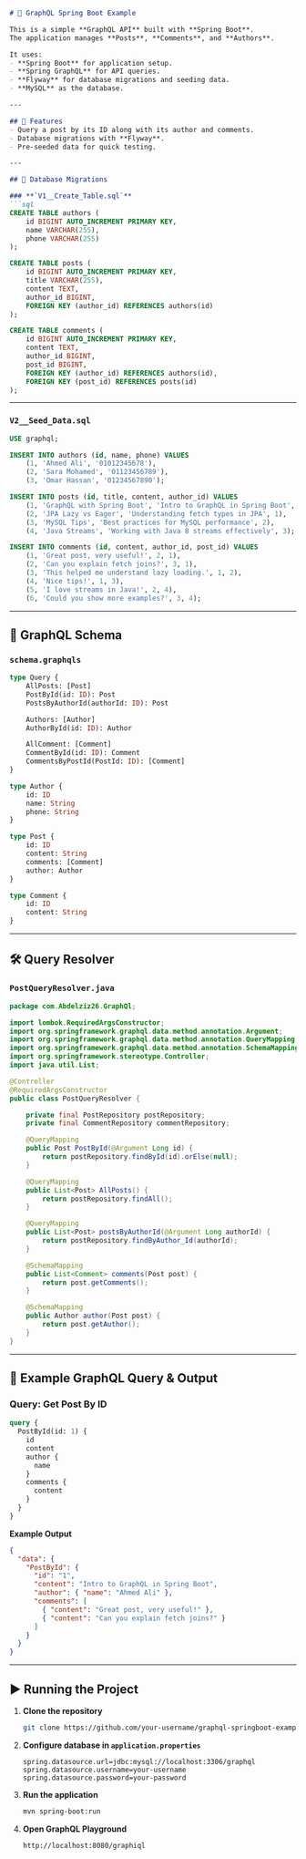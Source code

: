 
````markdown
# 📌 GraphQL Spring Boot Example

This is a simple **GraphQL API** built with **Spring Boot**.  
The application manages **Posts**, **Comments**, and **Authors**.  

It uses:
- **Spring Boot** for application setup.
- **Spring GraphQL** for API queries.
- **Flyway** for database migrations and seeding data.
- **MySQL** as the database.

---

## 🚀 Features
- Query a post by its ID along with its author and comments.
- Database migrations with **Flyway**.
- Pre-seeded data for quick testing.

---

## 📂 Database Migrations

### **`V1__Create_Table.sql`**
```sql
CREATE TABLE authors (
    id BIGINT AUTO_INCREMENT PRIMARY KEY,
    name VARCHAR(255),
    phone VARCHAR(255)
);

CREATE TABLE posts (
    id BIGINT AUTO_INCREMENT PRIMARY KEY,
    title VARCHAR(255),
    content TEXT,
    author_id BIGINT,
    FOREIGN KEY (author_id) REFERENCES authors(id)
);

CREATE TABLE comments (
    id BIGINT AUTO_INCREMENT PRIMARY KEY,
    content TEXT,
    author_id BIGINT,
    post_id BIGINT,
    FOREIGN KEY (author_id) REFERENCES authors(id),
    FOREIGN KEY (post_id) REFERENCES posts(id)
);
````

---

### **`V2__Seed_Data.sql`**

```sql
USE graphql;

INSERT INTO authors (id, name, phone) VALUES
    (1, 'Ahmed Ali', '01012345678'),
    (2, 'Sara Mohamed', '01123456789'),
    (3, 'Omar Hassan', '01234567890');

INSERT INTO posts (id, title, content, author_id) VALUES
    (1, 'GraphQL with Spring Boot', 'Intro to GraphQL in Spring Boot', 1),
    (2, 'JPA Lazy vs Eager', 'Understanding fetch types in JPA', 1),
    (3, 'MySQL Tips', 'Best practices for MySQL performance', 2),
    (4, 'Java Streams', 'Working with Java 8 streams effectively', 3);

INSERT INTO comments (id, content, author_id, post_id) VALUES
    (1, 'Great post, very useful!', 2, 1),
    (2, 'Can you explain fetch joins?', 3, 1),
    (3, 'This helped me understand lazy loading.', 1, 2),
    (4, 'Nice tips!', 1, 3),
    (5, 'I love streams in Java!', 2, 4),
    (6, 'Could you show more examples?', 3, 4);
```

---

## 📜 GraphQL Schema

### **`schema.graphqls`**

```graphql
type Query {
    AllPosts: [Post]
    PostById(id: ID): Post
    PostsByAuthorId(authorId: ID): Post

    Authors: [Author]
    AuthorById(id: ID): Author

    AllComment: [Comment]
    CommentById(id: ID): Comment
    CommentsByPostId(PostId: ID): [Comment]
}

type Author {
    id: ID
    name: String
    phone: String
}

type Post {
    id: ID
    content: String
    comments: [Comment]
    author: Author
}

type Comment {
    id: ID
    content: String
}
```

---

## 🛠 Query Resolver

### **`PostQueryResolver.java`**

```java
package com.Abdelziz26.GraphQl;

import lombok.RequiredArgsConstructor;
import org.springframework.graphql.data.method.annotation.Argument;
import org.springframework.graphql.data.method.annotation.QueryMapping;
import org.springframework.graphql.data.method.annotation.SchemaMapping;
import org.springframework.stereotype.Controller;
import java.util.List;

@Controller
@RequiredArgsConstructor
public class PostQueryResolver {

    private final PostRepository postRepository;
    private final CommentRepository commentRepository;

    @QueryMapping
    public Post PostById(@Argument Long id) {
        return postRepository.findById(id).orElse(null);
    }

    @QueryMapping
    public List<Post> AllPosts() {
        return postRepository.findAll();
    }

    @QueryMapping
    public List<Post> postsByAuthorId(@Argument Long authorId) {
        return postRepository.findByAuthor_Id(authorId);
    }

    @SchemaMapping
    public List<Comment> comments(Post post) {
        return post.getComments();
    }

    @SchemaMapping
    public Author author(Post post) {
        return post.getAuthor();
    }
}
```

---

## 🧪 Example GraphQL Query & Output

### **Query: Get Post By ID**

```graphql
query {
  PostById(id: 1) {
    id
    content
    author {
      name
    }
    comments {
      content
    }
  }
}
```

**Example Output**

```json
{
  "data": {
    "PostById": {
      "id": "1",
      "content": "Intro to GraphQL in Spring Boot",
      "author": { "name": "Ahmed Ali" },
      "comments": [
        { "content": "Great post, very useful!" },
        { "content": "Can you explain fetch joins?" }
      ]
    }
  }
}
```

---

## ▶️ Running the Project

1. **Clone the repository**

   ```bash
   git clone https://github.com/your-username/graphql-springboot-example.git
   ```

2. **Configure database in `application.properties`**

   ```properties
   spring.datasource.url=jdbc:mysql://localhost:3306/graphql
   spring.datasource.username=your-username
   spring.datasource.password=your-password
   ```

3. **Run the application**

   ```bash
   mvn spring-boot:run
   ```

4. **Open GraphQL Playground**

   ```
   http://localhost:8080/graphiql
   ```

```

